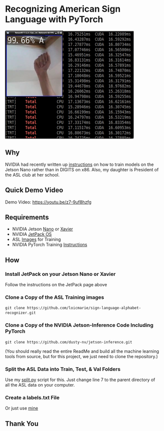 # Recognizing American Sign Language with PyTorch
![ASL Video Frame](https://github.com/DennisFaucher/pytorchasl/blob/master/images/ASL%20Recognition.png)

## Why
NVIDIA had recently written up [instructions](https://github.com/dusty-nv/jetson-inference/blob/master/docs/pytorch-collect.md) on how to train models on the Jetson Nano rather than in DIGITS on x86. Also, my daughter is President of the ASL club at her school.

## Quick Demo Video
Demo Video: https://youtu.be/z7-9uf8hzfg

## Requirements
* NVIDIA Jetson [Nano](https://developer.nvidia.com/embedded/jetson-nano-developer-kit) or [Xavier](https://developer.nvidia.com/embedded/jetson-agx-xavier-developer-kit)
* NVIDIA [JetPack OS](https://developer.nvidia.com/embedded/jetpack)
* ASL [Images](https://github.com/loicmarie/sign-language-alphabet-recognizer) for Training
* NVIDIA PyTorch Training [Instructions](https://github.com/dusty-nv/jetson-inference/blob/master/docs/pytorch-collect.md)

## How
### Install JetPack on your Jetson Nano or Xavier
Follow the instructions on the JetPack page above
### Clone a Copy of the ASL Training images
````[bash]
git clone https://github.com/loicmarie/sign-language-alphabet-recognizer.git
````
### Clone a Copy of the NVIDIA Jetson-Inference Code Including PyTorch
````[bash]
git clone https://github.com/dusty-nv/jetson-inference.git
````
(You should really read the entire ReadMe and build all the machine learning tools from source, but for this project, we just need to clone the repository.)
### Split the ASL Data into Train, Test, & Val Folders
Use my [split.py](https://github.com/DennisFaucher/pytorchasl/blob/master/split.py) script for this. Just change line 7 to the parent directory of all the ASL data on your computer.
### Create a labels.txt File
Or just use [mine](https://github.com/DennisFaucher/pytorchasl/blob/master/labels.txt)
## Thank You

